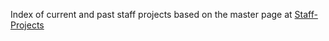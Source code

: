 Index of current and past staff projects based on the master page at
[Staff-Projects](Staff-Projects "wikilink")